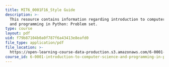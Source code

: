 ```yaml
---
title: MIT6_0001F16_Style Guide
description: >-
  This resource contains information regarding introduction to computer science
  and programming in Python: Problem set.
type: course
layout: pdf
uid: f79b87104b0a0f787f6a43413e8eafd0
file_type: application/pdf
file_location: >-
  https://open-learning-course-data-production.s3.amazonaws.com/6-0001-introduction-to-computer-science-and-programming-in-python-fall-2016/f79b87104b0a0f787f6a43413e8eafd0_MIT6_0001F16_StyleGuide.pdf
course_id: 6-0001-introduction-to-computer-science-and-programming-in-python-fall-2016
---
```


